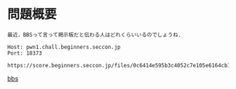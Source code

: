<!-- TITLE: Bbs -->
<!-- SUBTITLE: A quick summary of Bbs -->

# 問題概要
```
最近，BBSって言って掲示板だと伝わる人はどれくらいいるのでしょうね．

Host: pwn1.chall.beginners.seccon.jp
Port: 18373

https://score.beginners.seccon.jp/files/0c6414e595b3c4052c7e105e6164cb1f/bbs_3e897818670a0db55eaed8109b6a73f0e03d54e7
```

[bbs](/uploads/bin/bbs "bbs")

# 
